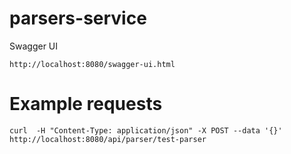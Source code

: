 # parsers-service

Swagger UI

`http://localhost:8080/swagger-ui.html`

# Example requests

`curl  -H "Content-Type: application/json" -X POST --data '{}' http://localhost:8080/api/parser/test-parser`